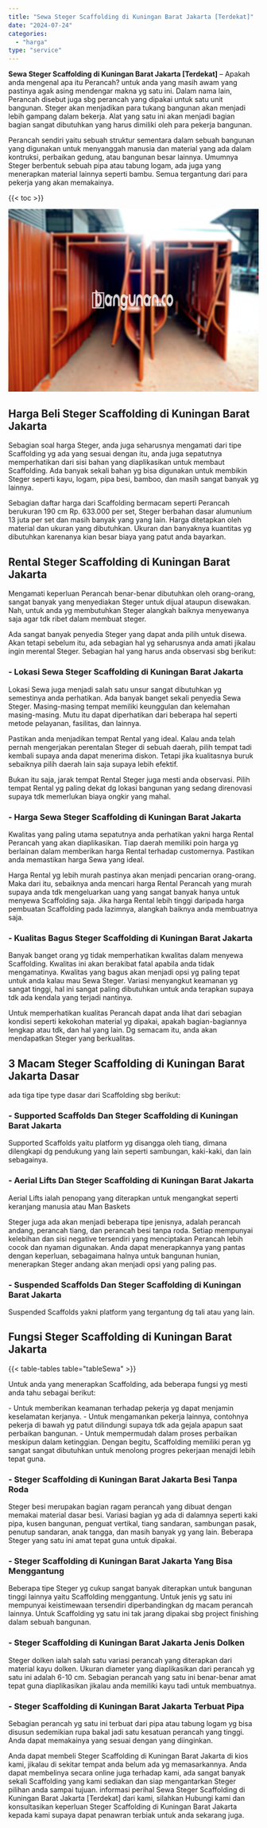 ```yaml
---
title: "Sewa Steger Scaffolding di Kuningan Barat Jakarta [Terdekat]"
date: "2024-07-24"
categories: 
  - "harga"
type: "service"
---
```


**Sewa Steger Scaffolding di Kuningan Barat Jakarta \[Terdekat\]** – Apakah anda mengenal apa itu Perancah? untuk anda yang masih awam yang pastinya agak asing mendengar makna yg satu ini. Dalam nama lain, Perancah disebut juga sbg perancah yang dipakai untuk satu unit bangunan. Steger akan menjadikan para tukang bangunan akan menjadi lebih gampang dalam bekerja. Alat yang satu ini akan menjadi bagian bagian sangat dibutuhkan yang harus dimiliki oleh para pekerja bangunan.

Perancah sendiri yaitu sebuah struktur sementara dalam sebuah bangunan yang digunakan untuk menyanggah manusia dan material yang ada dalam kontruksi, perbaikan gedung, atau bangunan besar lainnya. Umumnya Steger berbentuk sebuah pipa atau tabung logam, ada juga yang menerapkan material lainnya seperti bambu. Semua tergantung dari para pekerja yang akan memakainya.

{{< toc >}}

![Sewa Steger Scaffolding di Kuningan Barat Jakarta [Terdekat]](/images/sewa-scaffolding-steger-25.png)

## Harga Beli Steger Scaffolding di Kuningan Barat Jakarta

Sebagian soal harga Steger, anda juga seharusnya mengamati dari tipe Scaffolding yg ada yang sesuai dengan itu, anda juga sepatutnya memperhatikan dari sisi bahan yang diaplikasikan untuk membaut Scaffolding. Ada banyak sekali bahan yg bisa digunakan untuk membikin Steger seperti kayu, logam, pipa besi, bamboo, dan masih sangat banyak yg lainnya.

Sebagian daftar harga dari Scaffolding bermacam seperti Perancah berukuran 190 cm Rp. 633.000 per set, Steger berbahan dasar alumunium 13 juta per set dan masih banyak yang yang lain. Harga ditetapkan oleh material dan ukuran yang dibutuhkan. Ukuran dan banyaknya kuantitas yg dibutuhkan karenanya kian besar biaya yang patut anda bayarkan.

## Rental Steger Scaffolding di Kuningan Barat Jakarta

Mengamati keperluan Perancah benar-benar dibutuhkan oleh orang-orang, sangat banyak yang menyediakan Steger untuk dijual ataupun disewakan. Nah, untuk anda yg membutuhkan Steger alangkah baiknya menyewanya saja agar tdk ribet dalam membuat steger.

Ada sangat banyak penyedia Steger yang dapat anda pilih untuk disewa. Akan tetapi sebelum itu, ada sebagian hal yg seharusnya anda amati jikalau ingin merental Steger. Sebagian hal yang harus anda observasi sbg berikut:

### \- Lokasi Sewa Steger Scaffolding di Kuningan Barat Jakarta

Lokasi Sewa juga menjadi salah satu unsur sangat dibutuhkan yg semestinya anda perhatikan. Ada banyak banget sekali penyedia Sewa Steger. Masing-masing tempat memiliki keunggulan dan kelemahan masing-masing. Mutu itu dapat diperhatikan dari beberapa hal seperti metode pelayanan, fasilitas, dan lainnya.

Pastikan anda menjadikan tempat Rental yang ideal. Kalau anda telah pernah mengerjakan perentalan Steger di sebuah daerah, pilih tempat tadi kembali supaya anda dapat menerima diskon. Tetapi jika kualitasnya buruk sebaiknya pilih daerah lain saja supaya lebih efektif.

Bukan itu saja, jarak tempat Rental Steger juga mesti anda observasi. Pilih tempat Rental yg paling dekat dg lokasi bangunan yang sedang direnovasi supaya tdk memerlukan biaya ongkir yang mahal.

### \- Harga Sewa Steger Scaffolding di Kuningan Barat Jakarta

Kwalitas yang paling utama sepatutnya anda perhatikan yakni harga Rental Perancah yang akan diaplikasikan. Tiap daerah memiliki poin harga yg berlainan dalam memberikan harga Rental terhadap customernya. Pastikan anda memastikan harga Sewa yang ideal.

Harga Rental yg lebih murah pastinya akan menjadi pencarian orang-orang. Maka dari itu, sebaiknya anda mencari harga Rental Perancah yang murah supaya anda tdk mengeluarkan uang yang sangat banyak hanya untuk menyewa Scaffolding saja. Jika harga Rental lebih tinggi daripada harga pembuatan Scaffolding pada lazimnya, alangkah baiknya anda membuatnya saja.

### \- Kualitas Bagus Steger Scaffolding di Kuningan Barat Jakarta

Banyak banget orang yg tidak memperhatikan kwalitas dalam menyewa Scaffolding. Kwalitas ini akan berakibat fatal apabila anda tidak mengamatinya. Kwalitas yang bagus akan menjadi opsi yg paling tepat untuk anda kalau mau Sewa Steger. Variasi menyangkut keamanan yg sangat tinggi, hal ini sangat paling dibutuhkan untuk anda terapkan supaya tdk ada kendala yang terjadi nantinya.

Untuk memperhatikan kualitas Perancah dapat anda lihat dari sebagian kondisi seperti kekokohan material yg dipakai, apakah bagian-bagiannya lengkap atau tdk, dan hal yang lain. Dg semacam itu, anda akan mendapatkan Steger yang berkualitas.

## 3 Macam Steger Scaffolding di Kuningan Barat Jakarta Dasar

ada tiga tipe type dasar dari Scaffolding sbg berikut:

### \- Supported Scaffolds Dan Steger Scaffolding di Kuningan Barat Jakarta

Supported Scaffolds yaitu platform yg disangga oleh tiang, dimana dilengkapi dg pendukung yang lain seperti sambungan, kaki-kaki, dan lain sebagainya.

### \- Aerial Lifts Dan Steger Scaffolding di Kuningan Barat Jakarta

Aerial Lifts ialah penopang yang diterapkan untuk mengangkat seperti keranjang manusia atau Man Baskets

Steger juga ada akan menjadi beberapa tipe jenisnya, adalah perancah andang, perancah tiang, dan perancah besi tanpa roda. Setiap mempunyai kelebihan dan sisi negative tersendiri yang menciptakan Perancah lebih cocok dan nyaman digunakan. Anda dapat menerapkannya yang pantas dengan keperluan, sebagaimana halnya untuk bangunan hunian, menerapkan Steger andang akan menjadi opsi yang paling pas.

### \- Suspended Scaffolds Dan Steger Scaffolding di Kuningan Barat Jakarta

Suspended Scaffolds yakni platform yang tergantung dg tali atau yang lain.

## Fungsi Steger Scaffolding di Kuningan Barat Jakarta

{{< table-tables table="tableSewa" >}}

Untuk anda yang menerapkan Scaffolding, ada beberapa fungsi yg mesti anda tahu sebagai berikut:

\- Untuk memberikan keamanan terhadap pekerja yg dapat menjamin keselamatan kerjanya. - Untuk mengamankan pekerja lainnya, contohnya pekerja di bawah yg patut dilindungi supaya tdk ada gejala apapun saat perbaikan bangunan. - Untuk mempermudah dalam proses perbaikan meskipun dalam ketinggian. Dengan begitu, Scaffolding memiliki peran yg sangat sangat dibutuhkan untuk menolong progres pekerjaan menajdi lebih tepat guna.

### \- Steger Scaffolding di Kuningan Barat Jakarta Besi Tanpa Roda

Steger besi merupakan bagian ragam perancah yang dibuat dengan memakai material dasar besi. Variasi bagian yg ada di dalamnya seperti kaki pipa, kusen bangunan, penguat vertikal, tiang sandaran, sambungan pasak, penutup sandaran, anak tangga, dan masih banyak yg yang lain. Beberapa Steger yang satu ini amat tepat guna untuk dipakai.

### \- Steger Scaffolding di Kuningan Barat Jakarta Yang Bisa Menggantung

Beberapa tipe Steger yg cukup sangat banyak diterapkan untuk bangunan tinggi lainnya yaitu Scaffolding menggantung. Untuk jenis yg satu ini mempunyai keistimewaan tersendiri diperbandingkan dg macam perancah lainnya. Untuk Scaffolding yg satu ini tak jarang dipakai sbg project finishing dalam sebuah bangunan.

### \- Steger Scaffolding di Kuningan Barat Jakarta Jenis Dolken

Steger dolken ialah salah satu variasi perancah yang diterapkan dari material kayu dolken. Ukuran diameter yang diaplikasikan dari perancah yg satu ini adalah 6-10 cm. Sebagian perancah yang satu ini benar-benar amat tepat guna diaplikasikan jikalau anda memiliki kayu tadi untuk membuatnya.

### \- Steger Scaffolding di Kuningan Barat Jakarta Terbuat Pipa

Sebagian perancah yg satu ini terbuat dari pipa atau tabung logam yg bisa disusun sedemikian rupa bakal jadi satu kesatuan perancah yang tinggi. Anda dapat memakainya yang sesuai dengan yang diinginkan.

Anda dapat membeli Steger Scaffolding di Kuningan Barat Jakarta di kios kami, jikalau di sekitar tempat anda belum ada yg memasarkannya. Anda dapat membelinya secara online juga terhadap kami, ada sangat banyak sekali Scaffolding yang kami sediakan dan siap mengantarkan Steger pilihan anda sampai tujuan. informasi perihal Sewa Steger Scaffolding di Kuningan Barat Jakarta \[Terdekat\] dari kami, silahkan Hubungi kami dan konsultasikan keperluan Steger Scaffolding di Kuningan Barat Jakarta kepada kami supaya dapat penawran terbiak untuk anda sekarang juga.
